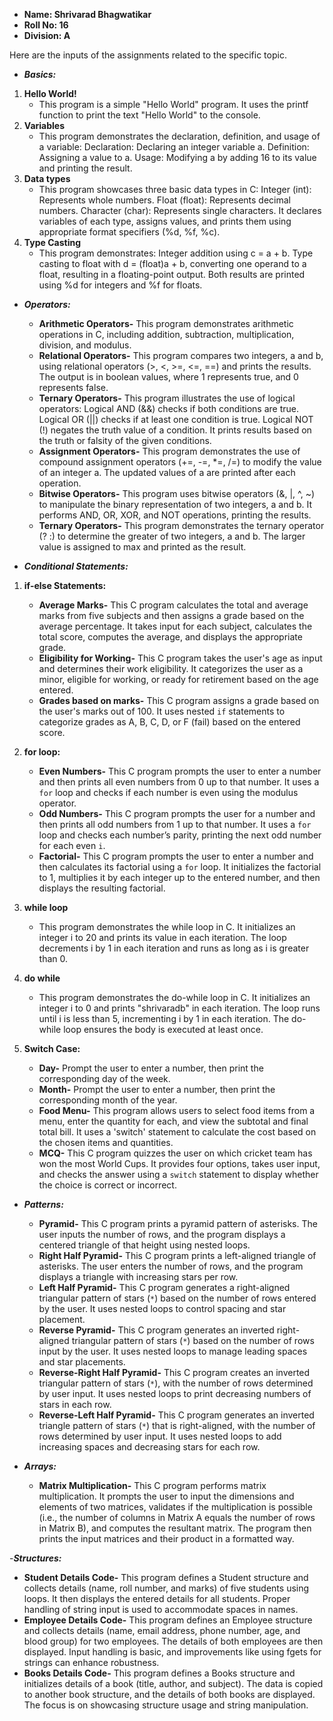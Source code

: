 

- **Name: Shrivarad Bhagwatikar**
- **Roll No: 16**
- **Division: A**


Here are the inputs of the assignments related to the specific topic.

- _**Basics:**_
1) **Hello World!**
      * This program is a simple "Hello World" program. It uses the printf function to print the text "Hello World" to the console.
2) **Variables**
   * This program demonstrates the declaration, definition, and usage of a variable:
Declaration: Declaring an integer variable a.
Definition: Assigning a value to a.
Usage: Modifying a by adding 16 to its value and printing the result.
3) **Data types**
   * This program showcases three basic data types in C:
Integer (int): Represents whole numbers.
Float (float): Represents decimal numbers.
Character (char): Represents single characters.
It declares variables of each type, assigns values, and prints them using appropriate format specifiers (%d, %f, %c).
4) **Type Casting**
   * This program demonstrates:
Integer addition using c = a + b.
Type casting to float with d = (float)a + b, converting one operand to a float, resulting in a floating-point output. Both results are printed using %d for integers and %f for floats.
- _**Operators:**_
   - **Arithmetic Operators-** This program demonstrates arithmetic operations in C, including addition, subtraction, multiplication, division, and modulus.
   - **Relational Operators-** This program compares two integers, a and b, using relational operators (>, <, >=, <=, ==) and prints the results. The output is in boolean values, where 1 represents true, and 0 represents false.
   - **Ternary Operators-** This program illustrates the use of logical operators:
Logical AND (&&) checks if both conditions are true.
Logical OR (||) checks if at least one condition is true.
Logical NOT (!) negates the truth value of a condition.
It prints results based on the truth or falsity of the given conditions.
   - **Assignment Operators-** This program demonstrates the use of compound assignment operators (+=, -=, *=, /=) to modify the value of an integer a. The updated values of a are printed after each operation.
   - **Bitwise Operators-** This program uses bitwise operators (&, |, ^, ~) to manipulate the binary representation of two integers, a and b. It performs AND, OR, XOR, and NOT operations, printing the results.
   - **Ternary Operators-** This program demonstrates the ternary operator (? :) to determine the greater of two integers, a and b. The larger value is assigned to max and printed as the result.
  

- _**Conditional Statements:**_
1) **if-else Statements:**
   -    **Average Marks-** This C program calculates the total and average marks from five subjects and then assigns a grade 
                           based on the average percentage. It takes input for each subject, calculates the total score, 
                           computes the average, and displays the appropriate grade.
   -    **Eligibility for Working-** This C program takes the user's age as input and determines their work eligibility. It 
                                     categorizes the user as a minor, eligible for working, or ready for retirement based on 
                                     the age entered.
   -    **Grades based on marks-** This C program assigns a grade based on the user's marks out of 100. It uses nested `if` 
                                   statements to categorize grades as A, B, C, D, or F (fail) based on the entered score.
        

2) **for loop:**
   -    **Even Numbers-** This C program prompts the user to enter a number and then prints all even numbers from 0 up to that number. It uses a `for` loop and checks if 
                          each number is even using the modulus operator.
   -    **Odd Numbers-** This C program prompts the user for a number and then prints all odd numbers from 1 up to that number. It uses a `for` loop and checks each 
                          number’s parity, printing the next odd number for each even `i`.
   -    **Factorial-** This C program prompts the user to enter a number and then calculates its factorial using a `for` loop. It initializes the factorial to 1, multiplies 
                        it by each integer up to the entered number, and then displays the resulting factorial.
2) **while loop**
   * This program demonstrates the while loop in C. It initializes an integer i to 20 and prints its value in each iteration. The loop decrements i by 1 in each iteration and runs as long as i is greater than 0.
4) **do while**
   * This program demonstrates the do-while loop in C. It initializes an integer i to 0 and prints "shrivaradb" in each iteration. The loop runs until i is less than 5, incrementing i by 1 in each iteration. The do-while loop ensures the body is executed at least once.
5) **Switch Case:**
   -    **Day-** Prompt the user to enter a number, then print the corresponding day of the week.
   -    **Month-** Prompt the user to enter a number, then print the corresponding month of the year.
   -    **Food Menu-** This program allows users to select food items from a menu, enter the quantity for each, and view the subtotal and final total bill. It uses a 
                       'switch' statement to calculate the cost based on the chosen items and quantities.
   -    **MCQ-** This C program quizzes the user on which cricket team has won the most World Cups. It provides four options, takes user input, and checks the answer using 
                   a `switch` statement to display whether the choice is correct or incorrect.

- _**Patterns:**_
   -   **Pyramid-** This C program prints a pyramid pattern of asterisks. The user inputs the number of rows, and the program displays a centered triangle of that height using nested loops.
   -   **Right Half Pyramid-** This C program prints a left-aligned triangle of asterisks. The user enters the number of rows, and the program displays a triangle with increasing stars per row.
   -   **Left Half Pyramid-** This C program generates a right-aligned triangular pattern of stars (`*`) based on the number of rows entered by the user. It uses nested loops to control spacing and star placement.
   -   **Reverse Pyramid-** This C program generates an inverted right-aligned triangular pattern of stars (`*`) based on the number of rows input by the user. It uses nested loops to manage leading spaces and star placements.
   -   **Reverse-Right Half Pyramid-** This C program creates an inverted triangular pattern of stars (`*`), with the number of rows determined by user input. It uses nested loops to print decreasing numbers of stars in each row.
   -   **Reverse-Left Half Pyramid-** This C program generates an inverted triangle pattern of stars (`*`) that is right-aligned, with the number of rows determined by user input. It uses nested loops to add increasing spaces and decreasing stars for each row.
 
- _**Arrays:**_
   - **Matrix Multiplication-** This C program performs matrix multiplication. It prompts the user to input the dimensions and elements of two matrices, validates if the multiplication is possible (i.e., the number of columns in Matrix A equals the number of rows in Matrix B), and computes the resultant matrix. The program then prints the input matrices and their product in a formatted way.
 
-_**Structures:**_
   - **Student Details Code-** This program defines a Student structure and collects details (name, roll number, and marks) of five students using loops. It then displays the entered details for all students. Proper handling of string input is used to accommodate spaces in names.
   - **Employee Details Code-** This program defines an Employee structure and collects details (name, email address, phone number, age, and blood group) for two employees. The details of both employees are then displayed. Input handling is basic, and improvements like using fgets for strings can enhance robustness.
   - **Books Details Code-** This program defines a Books structure and initializes details of a book (title, author, and subject). The data is copied to another book structure, and the details of both books are displayed. The focus is on showcasing structure usage and string manipulation.  


       

